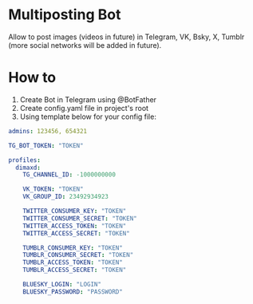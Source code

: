 # Multiposting Bot

Allow to post images (videos in future) in Telegram, VK, Bsky, X, Tumblr (more social networks will be added in future).

# How to

1. Create Bot in Telegram using @BotFather
2. Create config.yaml file in project's root
3. Using template below for your config file:

```yaml
admins: 123456, 654321

TG_BOT_TOKEN: "TOKEN"

profiles:
  dimaxd:
    TG_CHANNEL_ID: -1000000000

    VK_TOKEN: "TOKEN"
    VK_GROUP_ID: 23492934923

    TWITTER_CONSUMER_KEY: "TOKEN"
    TWITTER_CONSUMER_SECRET: "TOKEN"
    TWITTER_ACCESS_TOKEN: "TOKEN"
    TWITTER_ACCESS_SECRET: "TOKEN"

    TUMBLR_CONSUMER_KEY: "TOKEN"
    TUMBLR_CONSUMER_SECRET: "TOKEN"
    TUMBLR_ACCESS_TOKEN: "TOKEN"
    TUMBLR_ACCESS_SECRET: "TOKEN"

    BLUESKY_LOGIN: "LOGIN"
    BLUESKY_PASSWORD: "PASSWORD"
```
